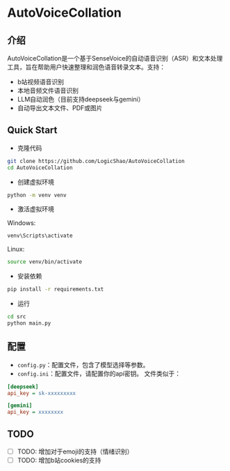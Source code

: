 # AutoVoiceCollation

## 介绍
AutoVoiceCollation是一个基于SenseVoice的自动语音识别（ASR）和文本处理工具，旨在帮助用户快速整理和润色语音转录文本。支持：

- b站视频语音识别
- 本地音频文件语音识别
- LLM自动润色（目前支持deepseek与gemini）
- 自动导出文本文件、PDF或图片

## Quick Start

* 克隆代码
```bash
git clone https://github.com/LogicShao/AutoVoiceCollation
cd AutoVoiceCollation
```

* 创建虚拟环境
```bash
python -m venv venv
```

* 激活虚拟环境

Windows:
```bash
venv\Scripts\activate
```

Linux:
```bash
source venv/bin/activate
```

* 安装依赖
```bash
pip install -r requirements.txt
```

* 运行
```bash
cd src
python main.py
```

## 配置
- `config.py`：配置文件，包含了模型选择等参数。
- `config.ini`：配置文件，请配置你的api密钥。
文件类似于：
```ini
[deepseek]
api_key = sk-xxxxxxxxx

[gemini]
api_key = xxxxxxxx
```

## TODO
- [ ] TODO: 增加对于emoji的支持（情绪识别）
- [ ] TODO: 增加b站cookies的支持
